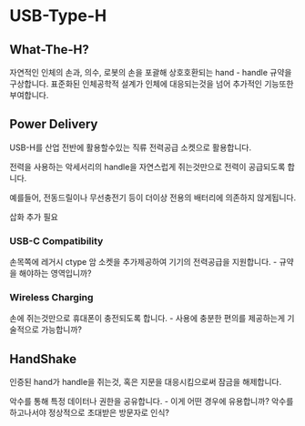 # USB-Type-H

## What-The-H?

자연적인 인체의 손과, 의수, 로봇의 손을 포괄해 상호호환되는 hand - handle 규약을 구상합니다.
표준화된 인체공학적 설계가 인체에 대응되는것을 넘어 추가적인 기능또한 부여합니다.

## Power Delivery

USB-H를 산업 전반에 활용할수있는 직류 전력공급 소켓으로 활용합니다.

전력을 사용하는 악세서리의 handle을 자연스럽게 쥐는것만으로 전력이 공급되도록 합니다.

예를들어, 전동드릴이나 무선충전기 등이 더이상 전용의 배터리에 의존하지 않게됩니다.

삽화 추가 필요

### USB-C Compatibility

손목쪽에 레거시 ctype 암 소켓을 추가제공하여 기기의 전력공급을 지원합니다. - 규약을 해야하는 영역입니까?

### Wireless Charging

손에 쥐는것만으로 휴대폰이 충전되도록 합니다. - 사용에 충분한 편의를 제공하는게 기술적으로 가능합니까?

## HandShake

인증된 hand가 handle을 쥐는것, 혹은 지문을 대응시킴으로써 잠금을 해제합니다.

악수를 통해 특정 데이터나 권한을 공유합니다. - 이게 어떤 경우에 유용합니까? 악수를 하고나서야 정상적으로 초대받은 방문자로 인식?
